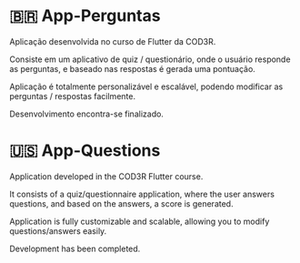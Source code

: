 # :brazil: App-Perguntas 

Aplicação desenvolvida no curso de Flutter da COD3R.

Consiste em um aplicativo de quiz / questionário, onde o usuário responde as perguntas, e baseado nas respostas é gerada uma pontuação.

Aplicação é totalmente personalizável e escalável, podendo modificar as perguntas / respostas facilmente.

Desenvolvimento encontra-se finalizado.

# :us: App-Questions 

Application developed in the COD3R Flutter course.

It consists of a quiz/questionnaire application, where the user answers questions, and based on the answers, a score is generated.

Application is fully customizable and scalable, allowing you to modify questions/answers easily.

Development has been completed.